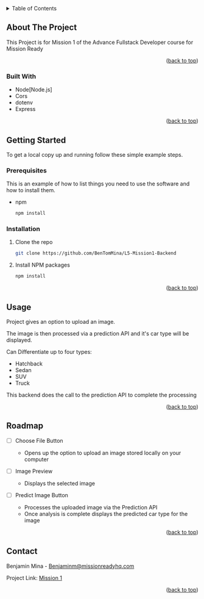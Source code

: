 <!-- TABLE OF CONTENTS -->
<details>
  <summary>Table of Contents</summary>
  <ol>
    <li>
      <a href="#about-the-project">About The Project</a>
      <ul>
        <li><a href="#built-with">Built With</a></li>
      </ul>
    </li>
    <li>
      <a href="#getting-started">Getting Started</a>
      <ul>
        <li><a href="#prerequisites">Prerequisites</a></li>
        <li><a href="#installation">Installation</a></li>
      </ul>
    </li>
    <li><a href="#usage">Usage</a></li>
    <li><a href="#roadmap">Roadmap</a></li>
    <li><a href="#contact">Contact</a></li>
  </ol>
</details>



<!-- ABOUT THE PROJECT -->
## About The Project

This Project is for Mission 1 of the Advance Fullstack Developer course for Mission Ready

<p align="right">(<a href="#readme-top">back to top</a>)</p>



### Built With

* Node[Node.js]
* Cors
* dotenv
* Express


<p align="right">(<a href="#readme-top">back to top</a>)</p>



<!-- GETTING STARTED -->
## Getting Started

To get a local copy up and running follow these simple example steps.

### Prerequisites

This is an example of how to list things you need to use the software and how to install them.
* npm
  ```sh
  npm install
  ```

### Installation

1. Clone the repo
   ```sh
   git clone https://github.com/BenTomMina/L5-Mission1-Backend
   ```
2. Install NPM packages
   ```sh
   npm install
   ```


<p align="right">(<a href="#readme-top">back to top</a>)</p>



<!-- USAGE EXAMPLES -->
## Usage

Project gives an option to upload an image.

The image is then processed via a prediction API and it's car type will be displayed.

Can Differentiate up to four types:
- Hatchback
- Sedan
- SUV
- Truck

This backend does the call to the prediction API to complete the processing



<p align="right">(<a href="#readme-top">back to top</a>)</p>



<!-- ROADMAP -->
## Roadmap

- [ ] Choose File Button
    - Opens up the option to upload an image stored locally on your computer

- [ ] Image Preview
    - Displays the selected image

- [ ] Predict Image Button
    - Processes the uploaded image via the Prediction API
    - Once analysis is complete displays the predicted car type for the image


<p align="right">(<a href="#readme-top">back to top</a>)</p>


<!-- CONTACT -->
## Contact

Benjamin Mina - Benjaminm@missionreadyhq.com


Project Link: [Mission 1](https://github.com/BenTomMina/L5-Mission1-Backend)

<p align="right">(<a href="#readme-top">back to top</a>)</p>